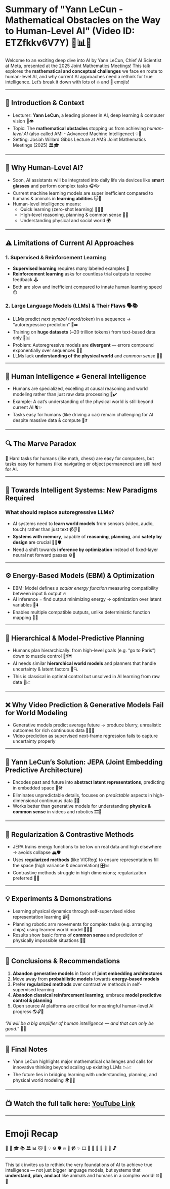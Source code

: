 # Summary of "Yann LeCun - Mathematical Obstacles on the Way to Human-Level AI" (Video ID: ETZfkkv6V7Y) 🤖📊✨

Welcome to an exciting deep dive into AI by Yann LeCun, Chief AI Scientist at Meta, presented at the 2025 Joint Mathematics Meetings! This talk explores the **mathematical and conceptual challenges** we face en route to human-level AI, and why current AI approaches need a rethink for true intelligence. Let’s break it down with lots of 🔥 and 🤯 emojis!

---

## 🚀 Introduction & Context

- Lecturer: **Yann LeCun**, a leading pioneer in AI, deep learning & computer vision 🧠👁️
- Topic: The **mathematical obstacles** stopping us from achieving *human-level AI* (also called AMI - Advanced Machine Intelligence) 💡🤖
- Setting: Josiah Willard Gibbs Lecture at AMS Joint Mathematics Meetings (2025) 🏛️🎓

---

## 🌟 Why Human-Level AI? 

- Soon, AI assistants will be integrated into daily life via devices like **smart glasses** and perform complex tasks 🎧👓
- Current machine learning models are super inefficient compared to humans & animals in **learning abilities** 🐱🧒
- Human-level intelligence means:
  - Quick learning (zero-shot learning) 🏃‍♂️💨
  - High-level reasoning, planning & common sense 🤔🧩
  - Understanding physical and social world 🌍

---

## ⚠️ Limitations of Current AI Approaches

### 1. Supervised & Reinforcement Learning  
- **Supervised learning** requires many labeled examples 🎯
- **Reinforcement learning** asks for countless trial outputs to receive feedback 🕹️
- Both are slow and inefficient compared to innate human learning speed 😓

### 2. Large Language Models (LLMs) & Their Flaws 🗣️📚
- LLMs predict *next symbol* (word/token) in a sequence → “autoregressive prediction” 📝➡️
- Training on **huge datasets** (~20 trillion tokens) from text-based data only 🧾📊
- Problem: Autoregressive models are **divergent** — errors compound exponentially over sequences 🚫❌
- LLMs lack **understanding of the physical world** and *common sense* 🛑🐱

---

## 🧠 Human Intelligence ≠ General Intelligence

- Humans are specialized, excelling at causal reasoning and world modeling rather than just raw data processing 🧩✔️
- Example: A cat’s understanding of the physical world is still beyond current AI 🐈✨
- Tasks easy for humans (like driving a car) remain challenging for AI despite massive data & compute 🚗❓

---

## 🔍 The Marve Paradox

🔄 Hard tasks for humans (like math, chess) are easy for computers, but tasks easy for humans (like navigating or object permanence) are still hard for AI.

---

## 🧩 Towards Intelligent Systems: New Paradigms Required

### What should replace autoregressive LLMs?

- AI systems need to **learn world models** from sensors (video, audio, touch) rather than just text 📹👂🤲
- **Systems with memory**, capable of **reasoning**, **planning**, and **safety by design** are crucial 🧠📅🛡️
- Need a shift towards **inference by optimization** instead of fixed-layer neural net forward passes ⚙️🔄

---

## ⚙️ Energy-Based Models (EBM) & Optimization

- EBM: Model defines a *scalar energy function* measuring compatibility between input & output 🔥
- AI inference = find output minimizing energy → optimization over latent variables 🧩⬇️
- Enables multiple compatible outputs, unlike deterministic function mapping 🎲🎯

---

## 🧠 Hierarchical & Model-Predictive Planning

- Humans plan hierarchically: from high-level goals (e.g. “go to Paris”) down to muscle control 🚦🗺️
- AI needs similar **hierarchical world models** and planners that handle uncertainty & latent factors 🎢🔍
- This is classical in optimal control but unsolved in AI learning from raw data 🤖📈

---

## ❌ Why Video Prediction & Generative Models Fail for World Modeling

- Generative models predict average future → produce blurry, unrealistic outcomes for rich continuous data 🎥❌😵
- Video prediction as supervised next-frame regression fails to capture uncertainty properly

---

## 🌈 Yann LeCun’s Solution: JEPA (Joint Embedding Predictive Architecture)

- Encodes past and future into **abstract latent representations**, predicting in embedded space 🎨🛠️
- Eliminates unpredictable details, focuses on *predictable* aspects in high-dimensional continuous data 🧹✨
- Works better than generative models for understanding **physics & common sense** in videos and robotics 🎞️🤖

---

## 🧮 Regularization & Contrastive Methods

- JEPA trains energy functions to be low on real data and high elsewhere → avoids collapse 🏔️🛡️
- Uses **regularized methods** (like VICReg) to ensure representations fill the space (high variance & decorrelation) 🎛️📊
- Contrastive methods struggle in high dimensions; regularization preferred 🔧✅

---

## 💡 Experiments & Demonstrations

- Learning physical dynamics through self-supervised video representation learning 📹🤯
- Planning robotic arm movements for complex tasks (e.g. arranging chips) using learned world model 🤖➰✅
- Results show basic forms of **common sense** and prediction of physically impossible situations 🚫🧱

---

## 🏁 Conclusions & Recommendations

1. **Abandon generative models** in favor of **joint embedding architectures**  
2. Move away from **probabilistic models** towards **energy-based models**  
3. Prefer **regularized methods** over contrastive methods in self-supervised learning  
4. **Abandon classical reinforcement learning**; embrace **model predictive control & planning**  
5. Open source AI platforms are critical for meaningful human-level AI progress 🌎🔓💪

*“AI will be a big amplifier of human intelligence — and that can only be good.”* 🤝🌟

---

## 🎉 Final Notes

- Yann LeCun highlights major mathematical challenges and calls for innovative thinking beyond scaling up existing LLMs 📉📈
- The future lies in bridging learning with understanding, planning, and physical world modeling 🌍🤖🎯

---

## 📺 Watch the full talk here: [YouTube Link](https://www.youtube.com/watch?v=ETZfkkv6V7Y)

---

# Emoji Recap  
🤖 🧠 🎓 📚 🏛️ 📊 🐱 🐾 💡 ⚙️ 🛡️ 🔥 🧩 📹 ✨ 🎞️ 🤯 🚗 🎯 🥇 🤝 🌟 🔓

---

This talk invites us to rethink the very foundations of AI to achieve true intelligence — not just bigger language models, but systems that **understand, plan, and act** like animals and humans in a complex world! 🌐🦾💥